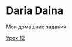 

# Daria Daina
Мои домашние задания

[Урок 12](https://dariadaina.github.io/lesson_12/ "Моя готовая домашка")
